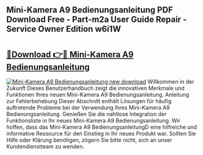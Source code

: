 ## Mini-Kamera A9 Bedienungsanleitung PDF Download Free - Part-m2a User Guide Repair - Service Owner Edition w6i1W

# <h2><a href="http://df1c4hd.blite.top/?on=Mini-Kamera+A9+Bedienungsanleitung">🔗Download 👉🔴 Mini-Kamera A9 Bedienungsanleitung</a></h2>

[![Mini-Kamera A9 Bedienungsanleitung new download](https://i.imgur.com/lujVjoI.png)](http://df1c4hd.blite.top/?on=Mini-Kamera+A9+Bedienungsanleitung)
Willkommen in der Zukunft Dieses Benutzerhandbuch zeigt die innovativen Merkmale und Funktionen Ihres neuen Mini-Kamera A9 Bedienungsanleitung. Anleitung zur Fehlerbehebung Dieser Abschnitt enthält Lösungen für häufig auftretende Probleme bei der Verwendung Ihres Mini-Kamera A9 Bedienungsanleitung. Genießen Sie die nahtlose Integration der Funktionsliste in Ihr neues Mini-Kamera A9 Bedienungsanleitung. Wir hoffen, dass das Mini-Kamera A9 BedienungsanleitungD eine hilfreiche und informative Ressource für den Einstieg in Ihr neues Produkt war. Sollten Sie Hilfe oder Klärung benötigen, zögern Sie bitte nicht, sich an unser Kundendienstteam zu wenden.
